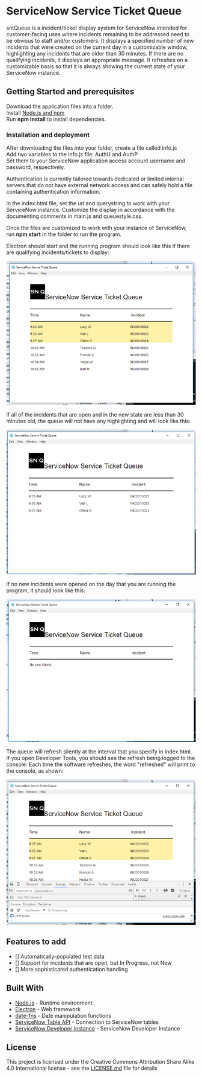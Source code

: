 # ServiceNow Service Ticket Queue

sntQueue is a incident/ticket display system for ServiceNow intended 
for customer-facing uses where incidents remaining to be addressed 
need to be obvious to staff and/or customers. It displays a specified 
number of new incidents that were created on the current day in a 
customizable window, highlighting any incidents that are older than 30 
minutes. If there are no qualifying incidents, it displays an 
appropriate message. It refreshes on a customizable basis so that it 
is always showing the current state of your ServiceNow instance.


## Getting Started and prerequisites

Download the application files into a folder.<br>
Install [Node.js and npm](https://nodejs.org/en/download/)<br>
Run **npm install** to install dependencies.


### Installation and deployment

After downloading the files into your folder, create a file called info.js <br>
Add two variables to the info.js file: AuthU and AuthP<br>
Set them to your ServiceNow application access account username and password, respectively.<br>

Authentication is currently tailored towards dedicated or limited internal servers that 
do not have external network access and can safely hold a file containing authentication 
information.

In the index.html file, set the url and querystring to work with your ServiceNow instance.
Customize the display in accordance with the documenting comments in main.js and queuestyle.css.


Once the files are customized to work with your instance of ServiceNow, run **npm start** 
in the folder to run the program.


Electron should start and the running program should look like this if 
there are qualifying incidents/tickets to display:

![Queue with both highlighted and plain incidents](https://github.com/HiroinaProtagonist/sntQueue/raw/master/README_images/BothTypes.png)


If all of the incidents that are open and in the new state are less 
than 30 minutes old, the queue will not have any highlighting and 
will look like this:

![Queue with all incidents opened within 30 minutes](https://github.com/HiroinaProtagonist/sntQueue/raw/master/README_images/Within30.png)


If no new incidents were opened on the day that you are running the 
program, it should look like this:

![Empty Queue with no new tickets message](https://github.com/HiroinaProtagonist/sntQueue/raw/master/README_images/EmptyQ.png)


The queue will refresh silently at the interval that you specify in 
index.html. If you open Developer Tools, you should see the refresh 
being logged to the console. Each time the software refreshes, the 
word "refreshed" will print to the console, as shown:

![Queue refreshing silently and logging the refresh to the console](https://github.com/HiroinaProtagonist/sntQueue/raw/master/README_images/Refresh.png)


## Features to add
- [] Automatically-populated test data
- [] Support for incidents that are open, but In Progress, not New
- [] More sophisticated authentication handling

## Built With

* [Node.js](https://nodejs.org/en/download/) - Runtime environment
* [Electron](https://electronjs.org/) - Web framework
* [date-fns](https://date-fns.org/) - Date manipulation functions
* [ServiceNow Table API](https://developer.servicenow.com/app.do#!/rest_api_doc?id=c_TableAPI) - Connection to ServiceNow tables
* [ServiceNow Developer Instance](https://developer.servicenow.com/app.do#!/instance) - ServiceNow Developer Instance


## License

This project is licensed under the Creative Commons Attribution Share 
Alike 4.0 International license - see the [LICENSE.md](LICENSE.md) 
file for details

